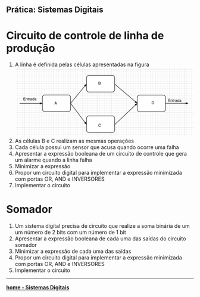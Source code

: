## Prática: Sistemas Digitais

# Circuito de controle de linha de produção
1. A linha é definida pelas células apresentadas na figura  
![linha](F9CD7947-8D73-4819-8C92-A17A9F139462.jpeg)  
2. As células B e C realizam as mesmas operações
3. Cada célula possui um sensor que acusa quando ocorre uma falha
4. Apresentar a expressão booleana de um circuito de controle que gera um alarme quando a linha falha
5. Minimizar a expressão
6. Propor um circuito digital para implementar a expressão minimizada com portas OR, AND e INVERSORES
7. Implementar o circuito

# Somador
1. Um sistema digital precisa de circuito que realize a soma binária de um um número de 2 bits com um número de 1 bit
2. Apresentar a expressão booleana de cada uma das saídas do circuito somador
3. Minimizar a expressão de cada uma das saídas
4. Propor um circuito digital para implementar a expressão minimizada com portas OR, AND e INVERSORES
5. Implementar o circuito

___
 **[home - Sistemas Digitais](https://claytonjasilva.github.io/sisdig_aulas.html)**
